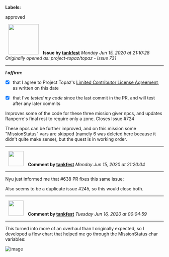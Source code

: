 **Labels:**

approved



<a href="https://github.com/tankfest"><img src="https://avatars1.githubusercontent.com/u/37684138?v=4" width="96" height="96" hspace="10"></img></a> **Issue by [tankfest](https://github.com/tankfest)**
_Monday Jun 15, 2020 at 21:10:28_
_Originally opened as: project-topaz/topaz - Issue 731_

----

<!-- place 'x' mark between square [] brackets to affirm: -->
**_I affirm:_**
- [x] that I agree to Project Topaz's [Limited Contributor License Agreement](http://project-topaz.com/blob/release/CONTRIBUTOR_AGREEMENT.md), as written on this date
- [x] that I've _tested my code_ since the last commit in the PR, and will test after any later commits

Improves some of the code for these three mission giver npcs, and updates Ranperre's final rest to require only a zone.  Closes Issue #724 

These npcs can be further improved, and on this mission some "MissionStatus" vars are skipped (namely 6 was deleted here because it didn't quite make sense), but the quest is in working order.


----
<a href="https://github.com/tankfest"><img src="https://avatars1.githubusercontent.com/u/37684138?v=4" width="48" height="48" hspace="10"></img></a> **Comment by [tankfest](https://github.com/tankfest)**
_Monday Jun 15, 2020 at 21:20:04_

----

Nyu just informed me that #638 PR fixes this same issue;
Also seems to be a duplicate issue #245, so this would close both.


----
<a href="https://github.com/tankfest"><img src="https://avatars1.githubusercontent.com/u/37684138?v=4" width="48" height="48" hspace="10"></img></a> **Comment by [tankfest](https://github.com/tankfest)**
_Tuesday Jun 16, 2020 at 00:04:59_

----

This turned into more of an overhaul than I originally expected, so I developed a flow chart that helped me go through the MissionStatus char variables:
![image](https://user-images.githubusercontent.com/37684138/84717308-56532c00-af2a-11ea-8626-c183f98eefae.png)

